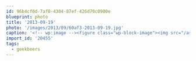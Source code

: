 ```yaml
---
id: 96b4cf0d-7af0-4304-87ef-426d70c0900e
blueprint: photo
title: '2013-09-19'
photo: '/images/2013/09/60af3-2013-09-19.jpg'
caption: '<!-- wp:image --><figure class="wp-block-image"><img src="/assets/images/2013/09/60af3-2013-09-19.jpg" /></figure><!-- /wp:image --><!-- wp:paragraph --><p>#geekbeers with @oddroot @bobjim and @gunsinger at @MissionTapClub</p><!-- /wp:paragraph -->'
import_id: '20455'
tags:
  - geekbeers
---
```

